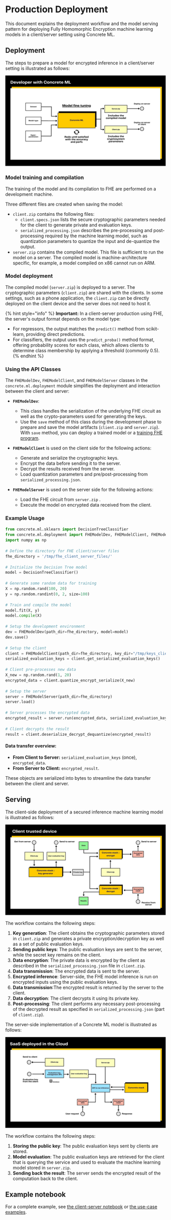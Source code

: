 # Production Deployment

This document explains the deployment workflow and the model serving pattern for deploying Fully Homomorphic Encryption machine learning models in a client/server setting using Concrete ML.

## Deployment

The steps to prepare a model for encrypted inference in a client/server setting is illustrated as follows:

![](../figures/concretemlgraph1.jpg)

### Model training and compilation

The training of the model and its compilation to FHE are performed on a development machine.

Three different files are created when saving the model:

- `client.zip` contains the following files:
  - `client.specs.json` lists the secure cryptographic parameters needed for the client to generate private and evaluation keys.
  - `serialized_processing.json` describes the pre-processing and post-processing required by the machine learning model, such as quantization parameters to quantize the input and de-quantize the output.
- `server.zip` contains the compiled model. This file is sufficient to run the model on a server. The compiled model is machine-architecture specific, for example, a model compiled on x86 cannot run on ARM.

### Model deployment

The compiled model (`server.zip`) is deployed to a server. The cryptographic parameters (`client.zip`) are shared with the clients. In some settings, such as a phone application, the `client.zip` can be directly deployed on the client device and the server does not need to host it.

{% hint style="info" %}
**Important:** In a client-server production using FHE, the server's output format depends on the model type:

- For regressors, the output matches the `predict()` method from scikit-learn, providing direct predictions.
- For classifiers, the output uses the `predict_proba()` method format, offering probability scores for each class, which allows clients to determine class membership by applying a threshold (commonly 0.5).
  {% endhint %}

### Using the API Classes

The `FHEModelDev`, `FHEModelClient`, and `FHEModelServer` classes in the `concrete.ml.deployment` module simplifies the deployment and interaction between the client and server:

- **`FHEModelDev`**:

  - This class handles the serialization of the underlying FHE circuit as well as the crypto-parameters used for generating the keys.
  - Use the `save` method of this class during the development phase to prepare and save the model artifacts (`client.zip` and `server.zip`). With `save` method, you can deploy a trained model or a [training FHE program](../built-in-models/training.md).

- **`FHEModelClient`** is used on the client side for the following actions:

  - Generate and serialize the cryptographic keys.
  - Encrypt the data before sending it to the server.
  - Decrypt the results received from the server.
  - Load quantization parameters and pre/post-processing from `serialized_processing.json`.

- **`FHEModelServer`** is used on the server side for the following actions:

  - Load the FHE circuit from `server.zip` .
  - Execute the model on encrypted data received from the client.

### Example Usage

```python
from concrete.ml.sklearn import DecisionTreeClassifier
from concrete.ml.deployment import FHEModelDev, FHEModelClient, FHEModelServer
import numpy as np

# Define the directory for FHE client/server files
fhe_directory = '/tmp/fhe_client_server_files/'

# Initialize the Decision Tree model
model = DecisionTreeClassifier()

# Generate some random data for training
X = np.random.rand(100, 20)
y = np.random.randint(0, 2, size=100)

# Train and compile the model
model.fit(X, y)
model.compile(X)

# Setup the development environment
dev = FHEModelDev(path_dir=fhe_directory, model=model)
dev.save()

# Setup the client
client = FHEModelClient(path_dir=fhe_directory, key_dir="/tmp/keys_client")
serialized_evaluation_keys = client.get_serialized_evaluation_keys()

# Client pre-processes new data
X_new = np.random.rand(1, 20)
encrypted_data = client.quantize_encrypt_serialize(X_new)

# Setup the server
server = FHEModelServer(path_dir=fhe_directory)
server.load()

# Server processes the encrypted data
encrypted_result = server.run(encrypted_data, serialized_evaluation_keys)

# Client decrypts the result
result = client.deserialize_decrypt_dequantize(encrypted_result)
```

#### Data transfer overview:

- **From Client to Server:** `serialized_evaluation_keys` (once), `encrypted_data`.
- **From Server to Client:** `encrypted_result`.

These objects are serialized into bytes to streamline the data transfer between the client and server.

## Serving

The client-side deployment of a secured inference machine learning model is illustrated as follows:

![](../figures/concretemlgraph3.jpg)

The workflow contains the following steps:

1. **Key generation**: The client obtains the cryptographic parameters stored in `client.zip` and generates a private encryption/decryption key as well as a set of public evaluation keys.
1. **Sending public keys**: The public evaluation keys are sent to the server, while the secret key remains on the client.
1. **Data encryption**: The private data is encrypted by the client as described in the `serialized_processing.json` file in `client.zip`.
1. **Data transmission**: The encrypted data is sent to the server.
1. **Encrypted inference**: Server-side, the FHE model inference is run on encrypted inputs using the public evaluation keys.
1. **Data transmission**:The encrypted result is returned by the server to the client.
1. **Data decryption**: The client decrypts it using its private key.
1. **Post-processing**: The client performs any necessary post-processing of the decrypted result as specified in `serialized_processing.json` (part of `client.zip`).

The server-side implementation of a Concrete ML model is illustrated as follows:

![](../figures/concretemlgraph2.jpg)

The workflow contains the following steps:

1. **Storing the public key**: The public evaluation keys sent by clients are stored.
1. **Model evaluation**: The public evaluation keys are retrieved for the client that is querying the service and used to evaluate the machine learning model stored in `server.zip`.
1. **Sending back the result**: The server sends the encrypted result of the computation back to the client.

## Example notebook

For a complete example, see [the client-server notebook](../advanced_examples/ClientServer.ipynb) or [the use-case examples](../../use_case_examples/deployment/).
